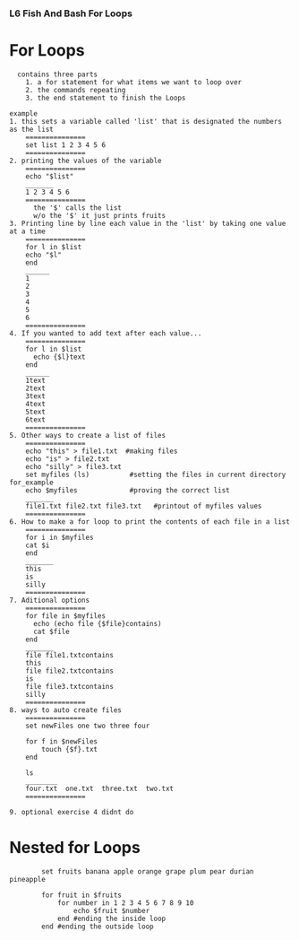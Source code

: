### L6 Fish And Bash For Loops


# For Loops


      contains three parts
        1. a for statement for what items we want to loop over
        2. the commands repeating
        3. the end statement to finish the Loops
      
    example
    1. this sets a variable called 'list' that is designated the numbers as the list
        ===============
        set list 1 2 3 4 5 6
        ===============
    2. printing the values of the variable
        ===============
        echo "$list"
        _______
        1 2 3 4 5 6
        ===============
          the '$' calls the list
          w/o the '$' it just prints fruits
    3. Printing line by line each value in the 'list' by taking one value at a time
        ===============
        for l in $list
        echo "$l"
        end
        ______
        1
        2
        3
        4
        5
        6
        ===============
    4. If you wanted to add text after each value...
        ===============
        for l in $list
          echo {$l}text
        end 
        ______
        1text
        2text
        3text
        4text
        5text
        6text
        ===============
    5. Other ways to create a list of files 
        ===============
        echo "this" > file1.txt  #making files  
        echo "is" > file2.txt
        echo "silly" > file3.txt
        set myfiles (ls)          #setting the files in current directory for_example
        echo $myfiles             #proving the correct list
        _______
        file1.txt file2.txt file3.txt   #printout of myfiles values
        ===============
    6. How to make a for loop to print the contents of each file in a list
        ===============
        for i in $myfiles
        cat $i
        end
        _______
        this
        is
        silly
        ===============
    7. Aditional options  
        ===============
        for file in $myfiles
          echo (echo file {$file}contains)
          cat $file
        end
        _______
        file file1.txtcontains
        this
        file file2.txtcontains
        is
        file file3.txtcontains
        silly
        ===============
    8. ways to auto create files  
        ===============
        set newFiles one two three four
        
        for f in $newFiles
            touch {$f}.txt
        end

        ls
        ________  
        four.txt  one.txt  three.txt  two.txt
        ===============
        
    9. optional exercise 4 didnt do

# Nested for Loops

            set fruits banana apple orange grape plum pear durian pineapple

            for fruit in $fruits 
                for number in 1 2 3 4 5 6 7 8 9 10
                    echo $fruit $number
                end #ending the inside loop
            end #ending the outside loop

  
        
        